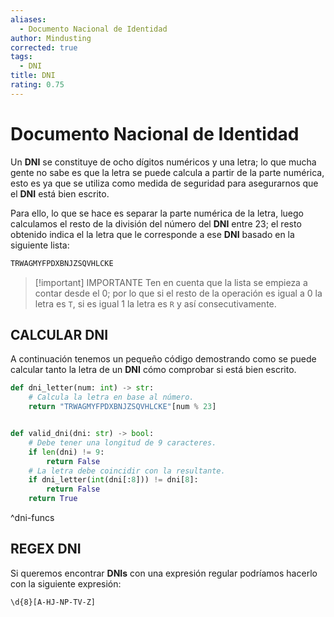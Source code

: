 ```yaml
---
aliases:
  - Documento Nacional de Identidad
author: Mindusting
corrected: true
tags:
  - DNI
title: DNI
rating: 0.75
---
```


# Documento Nacional de Identidad

Un **DNI** se constituye de ocho dígitos numéricos y una letra; lo que mucha gente no sabe es que la letra se puede calcula a partir de la parte numérica, esto es ya que se utiliza como medida de seguridad para asegurarnos que el **DNI** está bien escrito.

Para ello, lo que se hace es separar la parte numérica de la letra, luego calculamos el resto de la división del número del **DNI** entre 23; el resto obtenido indica el la letra que le corresponde a ese **DNI** basado en la siguiente lista:

```txt
TRWAGMYFPDXBNJZSQVHLCKE
```

> [!important] IMPORTANTE
> Ten en cuenta que la lista se empieza a contar desde el 0; por lo que si el resto de la operación es igual a 0 la letra es `T`, si es igual 1 la letra es `R` y así consecutivamente.

## CALCULAR DNI

A continuación tenemos un pequeño código demostrando como se puede calcular tanto la letra de un **DNI** cómo comprobar si está bien escrito.

```py
def dni_letter(num: int) -> str:
    # Calcula la letra en base al número.
    return "TRWAGMYFPDXBNJZSQVHLCKE"[num % 23]


def valid_dni(dni: str) -> bool:
    # Debe tener una longitud de 9 caracteres.
    if len(dni) != 9:
        return False
    # La letra debe coincidir con la resultante.
    if dni_letter(int(dni[:8])) != dni[8]:
        return False
    return True
```
^dni-funcs

## REGEX DNI

Si queremos encontrar **DNIs** con una expresión regular podríamos hacerlo con la siguiente expresión:

```regex
\d{8}[A-HJ-NP-TV-Z]
```
